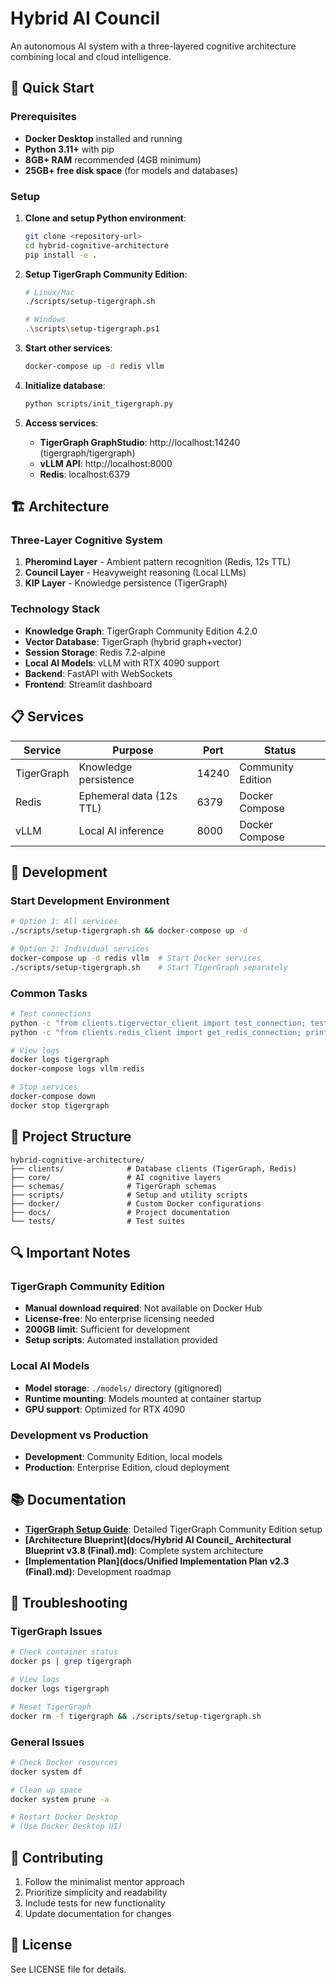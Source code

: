 # Hybrid AI Council

An autonomous AI system with a three-layered cognitive architecture combining local and cloud intelligence.

## 🚀 Quick Start

### Prerequisites

- **Docker Desktop** installed and running
- **Python 3.11+** with pip
- **8GB+ RAM** recommended (4GB minimum)
- **25GB+ free disk space** (for models and databases)

### Setup

1. **Clone and setup Python environment**:
   ```bash
   git clone <repository-url>
   cd hybrid-cognitive-architecture
   pip install -e .
   ```

2. **Setup TigerGraph Community Edition**:
   ```bash
   # Linux/Mac
   ./scripts/setup-tigergraph.sh
   
   # Windows
   .\scripts\setup-tigergraph.ps1
   ```

3. **Start other services**:
   ```bash
   docker-compose up -d redis vllm
   ```

4. **Initialize database**:
   ```bash
   python scripts/init_tigergraph.py
   ```

5. **Access services**:
   - **TigerGraph GraphStudio**: http://localhost:14240 (tigergraph/tigergraph)
   - **vLLM API**: http://localhost:8000
   - **Redis**: localhost:6379

## 🏗️ Architecture

### Three-Layer Cognitive System

1. **Pheromind Layer** - Ambient pattern recognition (Redis, 12s TTL)
2. **Council Layer** - Heavyweight reasoning (Local LLMs)  
3. **KIP Layer** - Knowledge persistence (TigerGraph)

### Technology Stack

- **Knowledge Graph**: TigerGraph Community Edition 4.2.0
- **Vector Database**: TigerGraph (hybrid graph+vector)
- **Session Storage**: Redis 7.2-alpine
- **Local AI Models**: vLLM with RTX 4090 support
- **Backend**: FastAPI with WebSockets
- **Frontend**: Streamlit dashboard

## 📋 Services

| Service | Purpose | Port | Status |
|---------|---------|------|---------|
| TigerGraph | Knowledge persistence | 14240 | Community Edition |
| Redis | Ephemeral data (12s TTL) | 6379 | Docker Compose |
| vLLM | Local AI inference | 8000 | Docker Compose |

## 🔧 Development

### Start Development Environment

```bash
# Option 1: All services
./scripts/setup-tigergraph.sh && docker-compose up -d

# Option 2: Individual services
docker-compose up -d redis vllm  # Start Docker services
./scripts/setup-tigergraph.sh    # Start TigerGraph separately
```

### Common Tasks

```bash
# Test connections
python -c "from clients.tigervector_client import test_connection; test_connection()"
python -c "from clients.redis_client import get_redis_connection; print(get_redis_connection().ping())"

# View logs
docker logs tigergraph
docker-compose logs vllm redis

# Stop services
docker-compose down
docker stop tigergraph
```

## 📁 Project Structure

```
hybrid-cognitive-architecture/
├── clients/              # Database clients (TigerGraph, Redis)
├── core/                 # AI cognitive layers
├── schemas/              # TigerGraph schemas
├── scripts/              # Setup and utility scripts
├── docker/               # Custom Docker configurations
├── docs/                 # Project documentation
└── tests/                # Test suites
```

## 🔍 Important Notes

### TigerGraph Community Edition

- **Manual download required**: Not available on Docker Hub
- **License-free**: No enterprise licensing needed
- **200GB limit**: Sufficient for development
- **Setup scripts**: Automated installation provided

### Local AI Models

- **Model storage**: `./models/` directory (gitignored)
- **Runtime mounting**: Models mounted at container startup
- **GPU support**: Optimized for RTX 4090

### Development vs Production

- **Development**: Community Edition, local models
- **Production**: Enterprise Edition, cloud deployment

## 📚 Documentation

- **[TigerGraph Setup Guide](docs/TigerGraph_Community_Edition_Setup.md)**: Detailed TigerGraph Community Edition setup
- **[Architecture Blueprint](docs/Hybrid AI Council_ Architectural Blueprint v3.8 (Final).md)**: Complete system architecture
- **[Implementation Plan](docs/Unified Implementation Plan v2.3 (Final).md)**: Development roadmap

## 🚨 Troubleshooting

### TigerGraph Issues
```bash
# Check container status
docker ps | grep tigergraph

# View logs
docker logs tigergraph

# Reset TigerGraph
docker rm -f tigergraph && ./scripts/setup-tigergraph.sh
```

### General Issues
```bash
# Check Docker resources
docker system df

# Clean up space
docker system prune -a

# Restart Docker Desktop
# (Use Docker Desktop UI)
```

## 🤝 Contributing

1. Follow the minimalist mentor approach
2. Prioritize simplicity and readability
3. Include tests for new functionality
4. Update documentation for changes

## 📄 License

See LICENSE file for details.

